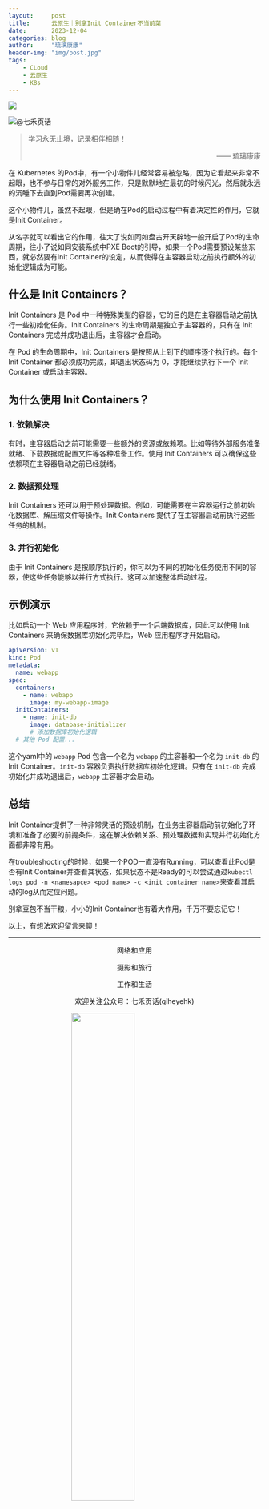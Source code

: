 ```yaml
---
layout:     post
title:      云原生｜别拿Init Container不当前菜
date:       2023-12-04
categories: blog
author:     "琉璃康康"
header-img: "img/post.jpg"
tags:
    - CLoud
    - 云原生
    - K8s
---
```


<style>
img{
  display:block;
  margin:0
  auto;
}
</style>

<meta name="referrer" content="never">

![][0]

![@七禾页话][1]

> 学习永无止境，记录相伴相随！
> <p align="right">—— 琉璃康康</p>

在 Kubernetes 的Pod中，有一个小物件儿经常容易被忽略，因为它看起来非常不起眼，也不参与日常的对外服务工作，只是默默地在最初的时候闪光，然后就永远的沉睡下去直到Pod需要再次创建。

这个小物件儿，虽然不起眼，但是确在Pod的启动过程中有着决定性的作用，它就是Init Container。

从名字就可以看出它的作用，往大了说如同如盘古开天辟地一般开启了Pod的生命周期，往小了说如同安装系统中PXE Boot的引导，如果一个Pod需要预设某些东西，就必然要有Init Container的设定，从而使得在主容器启动之前执行额外的初始化逻辑成为可能。

## 什么是 Init Containers？

Init Containers 是 Pod 中一种特殊类型的容器，它的目的是在主容器启动之前执行一些初始化任务。Init Containers 的生命周期是独立于主容器的，只有在 Init Containers 完成并成功退出后，主容器才会启动。

在 Pod 的生命周期中，Init Containers 是按照从上到下的顺序逐个执行的。每个 Init Container 都必须成功完成，即退出状态码为 0，才能继续执行下一个 Init Container 或启动主容器。

## 为什么使用 Init Containers？

### 1. 依赖解决

有时，主容器启动之前可能需要一些额外的资源或依赖项。比如等待外部服务准备就绪、下载数据或配置文件等各种准备工作。使用 Init Containers 可以确保这些依赖项在主容器启动之前已经就绪。

### 2. 数据预处理

Init Containers 还可以用于预处理数据。例如，可能需要在主容器运行之前初始化数据库、解压缩文件等操作。Init Containers 提供了在主容器启动前执行这些任务的机制。

### 3. 并行初始化

由于 Init Containers 是按顺序执行的，你可以为不同的初始化任务使用不同的容器，使这些任务能够以并行方式执行。这可以加速整体启动过程。

## 示例演示

比如启动一个 Web 应用程序时，它依赖于一个后端数据库，因此可以使用 Init Containers 来确保数据库初始化完毕后，Web 应用程序才开始启动。

```yaml
apiVersion: v1
kind: Pod
metadata:
  name: webapp
spec:
  containers:
    - name: webapp
      image: my-webapp-image
  initContainers:
    - name: init-db
      image: database-initializer
      # 添加数据库初始化逻辑
  # 其他 Pod 配置...
```

这个yaml中的 `webapp` Pod 包含一个名为 `webapp` 的主容器和一个名为 `init-db` 的 Init Container。`init-db` 容器负责执行数据库初始化逻辑。只有在 `init-db` 完成初始化并成功退出后，`webapp` 主容器才会启动。

## 总结

Init Container提供了一种非常灵活的预设机制，在业务主容器启动前初始化了环境和准备了必要的前提条件，这在解决依赖关系、预处理数据和实现并行初始化方面都非常有用。

在troubleshooting的时候，如果一个POD一直没有Running，可以查看此Pod是否有Init Container并查看其状态，如果状态不是Ready的可以尝试通过`kubectl logs pod -n <namesapce> <pod name> -c <init container name>`来查看其启动的log从而定位问题。

别拿豆包不当干粮，小小的Init Container也有着大作用，千万不要忘记它！

以上，有想法欢迎留言来聊！

------------
<p align="center">网络和应用</p>
<p align="center">摄影和旅行</p>
<p align="center">工作和生活</p>
<p align="center">欢迎关注公众号：七禾页话(qiheyehk)</p>
<img src="https://mmbiz.qpic.cn/mmbiz_jpg/QqiaFS6NT0eAaCjLpPgUZricqK7lIOO3hYEYIbjibRlYaiaTsib0reaQfQTmaibVw2QqZLibBWpCHJdg0v3V7yX8sQgWw/0?wx_fmt=jpeg" width="50%"/>


[0]: http://mmbiz.qpic.cn/mmbiz_gif/QqiaFS6NT0eCHicr2j8v4oD4rClUscedr9r55alibqTP1e9kss3HO7voULLsEv4yicuFFy0IJJeLAzX88yzyU9VTgA/640?wx_fmt=gif


[1]: https://mmbiz.qpic.cn/mmbiz_jpg/QqiaFS6NT0eAYJ9EJ3fj2uXNCliamgQMe6lbKiczXicUAE3oFdaTk1JxRr5lqLCdON7ebX9jib7qxu9uWibiaMqcuNJkg/640?wx_fmt=jpeg&amp;from=appmsg


